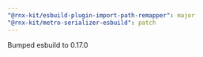 ```yaml
---
"@rnx-kit/esbuild-plugin-import-path-remapper": major
"@rnx-kit/metro-serializer-esbuild": patch
---
```


Bumped esbuild to 0.17.0
